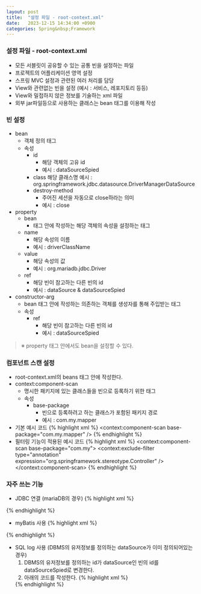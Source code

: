 ```yaml
---
layout: post
title:  "설정 파일 - root-context.xml"
date:   2023-12-15 14:34:00 +0900
categories: Spring&nbsp;Framework
---
```


### 설정 파일 - root-context.xml

- 모든 서블릿이 공유할 수 있는 공통 빈을 설정하는 파일
- 프로젝트의 어플리케이션 영역 설정
- 스프링 MVC 설정과 관련된 여러 처리를 담당
- View와 관련없는 빈을 설정 (예시 : 서비스, 레포지토리 등등)
- View와 밀접하지 않은 정보를 기술하는 xml 파일
- 외부 jar파일등으로 사용하는 클래스는 bean 태그를 이용해 작성

### 빈 설정 

- bean
    - 객체 정의 태그
    - 속성
        - id
            - 해당 객체의 고유 id
            - 예시 : dataSourceSpied
        - class
            해당 클래스명
            예시 : org.springframework.jdbc.datasource.DriverManagerDataSource
        - destroy-method
            - 주어진 세션을 자동으로 close하라는 의미
            - 예시 : close
- property
    - bean
        - 태그 안에 작성하는 해당 객체의 속성을 설정하는 태그
    - name
        - 해당 속성의 이름
        - 예시 : driverClassName
    - value
        - 해당 속성의 값
        - 예시 : org.mariadb.jdbc.Driver
    - ref
        - 해당 빈이 참고하는 다른 빈의 id
        - 예시 : dataSource & dataSourceSpied
- constructor-arg
    - bean 태그 안에 작성하는 의존하는 객체를 생성자를 통해 주입받는 태그
    - 속성
        - ref
            - 해당 빈이 참고하는 다른 빈의 id
            - 예시 : dataSourceSpied

>※ property 태그 안에서도 bean을 설정할 수 있다.

### 컴포넌트 스캔 설정

- root-context.xml의 beans 태그 안에 작성한다.
- context:component-scan
    - 명시한 패키지에 있는 클래스들을 빈으로 등록하기 위한 태그
    - 속성
        - base-package
            - 빈으로 등록하려고 하는 클래스가 포함된 패키지 경로
            - 예시 : com.my.mapper
- 기본 예시 코드
{% highlight xml %}
<context:component-scan base-package="com.my.mapper" />
{% endhighlight %}
- 필터링 기능이 적용된 예시 코드
{% highlight xml %}
<context:component-scan base-package="com.my">
    <context:exclude-filter type="annotation" expression="org.springframework.stereotype.Controller" />
</context:component-scan>
{% endhighlight %}

### 자주 쓰는 기능

- JDBC 연결 (mariaDB의 경우)
{% highlight xml %}
<bean id="dataSource" class="org.springframework.jdbc.datasource.DriverManagerDataSource">
    <property name="driverClassName" value="org.mariadb.jdbc.Driver" />
    <property name="url" value="jdbc:mariadb://url주소/데이터베이스명" />
    <property name="username" value="유저명" />
    <property name="password" value="비밀번호" />
</bean>
{% endhighlight %}

- myBatis 사용
{% highlight xml %}
<bean id="SqlSessionFectory" class="org.mybatis.spring.SqlSessionFactoryBean">
    <property name="dataSource" ref="dataSource" />
    <property name="configLocation" value="classpath:/mybatis-config.xml" />
    <property name="mapperLocations" value="classpath:/mappers/*Mapper.xml" />
</bean>
<bean id="sqlSession" class="org.mybatis.spring.SqlSessionTemplate" destroy-method="clearCache">
    <constructor-arg name="sqlSessionFactory" ref="SqlSessionFectory" />
</bean>
<bean class="org.mybatis.spring.mapper.MapperScannerConfigurer">
    <property name="basePackage" value="com.my.mapper" />
</bean>
{% endhighlight %}

- SQL log 사용 (DBMS의 유저정보를 정의하는 dataSource가 이미 정의되어있는 경우)
    1. DBMS의 유저정보를 정의하는 id가 dataSource인 빈의 id를 dataSourceSpied로 변경한다.
    2. 아래의 코드를 작성한다.
    {% highlight xml %}
    <bean id="dataSource" class="net.sf.log4jdbc.Log4jdbcProxyDataSource"> 
        <constructor-arg ref="dataSourceSpied" /> 
        <property name="logFormatter"> 
            <bean class="net.sf.log4jdbc.tools.Log4JdbcCustomFormatter"> 
                <property name="loggingType" value="MULTI_LINE" /> 
                <property name="sqlPrefix" value="SQL : "/> 
            </bean> 
        <property> 
    </bean>
    {% endhighlight %}

